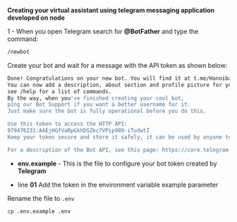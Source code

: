 **Creating your virtual assistant using telegram messaging application developed on node**




1 - When you open Telegram search for **@BotFather** and type the command:

```sh
/newbot
```

Create your bot and wait for a message with the API token as shown below:

```sh
Done! Congratulations on your new bot. You will find it at t.me/HannibalChatBot. 
You can now add a description, about section and profile picture for your bot, 
see /help for a list of commands. 
By the way, when you've finished creating your cool bot, 
ping our Bot Support if you want a better username for it. 
Just make sure the bot is fully operational before you do this.

Use this token to access the HTTP API:
979476231:AAEjHGfVaRpGkhDSZkc7VPip980-iTudwtI
Keep your token secure and store it safely, it can be used by anyone to control your bot.

For a description of the Bot API, see this page: https://core.telegram.org/bots/api
```

*   **env.example** - This is the file to configure your bot token created by **Telegram**
    
  *   line **01** Add the token in the environment variable example parameter

  Rename the file to `.env`

  ```sh
cp .env.example .env
  ```